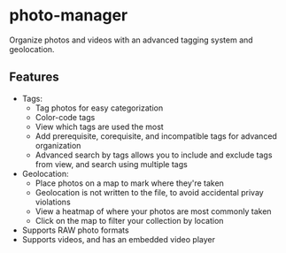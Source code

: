 # photo-manager

Organize photos and videos with an advanced tagging system and geolocation.

## Features
- Tags:
  - Tag photos for easy categorization
  - Color-code tags
  - View which tags are used the most
  - Add prerequisite, corequisite, and incompatible tags for advanced organization
  - Advanced search by tags allows you to include and exclude tags from view, and search using multiple tags
- Geolocation:
  - Place photos on a map to mark where they're taken
  - Geolocation is not written to the file, to avoid accidental privay violations
  - View a heatmap of where your photos are most commonly taken
  - Click on the map to filter your collection by location
- Supports RAW photo formats
- Supports videos, and has an embedded video player
